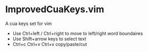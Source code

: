 # ImprovedCuaKeys.vim
A cua keys set for vim
* Use Ctrl+left / Ctrl+right to move to left/right word boundaires
* Use Shift+arrow keys to select text
* Ctrl+c Ctrl+v Ctrl+x copy/paste/cut
